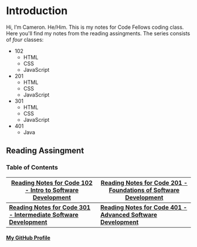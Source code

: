 # Introduction

Hi, I’m Cameron. He/Him. This is my notes for Code Fellows coding class. Here you'll find my notes from the reading assingments. The series consists of *four* classes:

* 102 
    * HTML
    * CSS
    * JavaScript
* 201
    * HTML
    * CSS
    * JavaScript
* 301
    * HTML
    * CSS
    * JavaScript
* 401
    * Java

## Reading Assingment

### Table of Contents

|[Reading Notes for Code 102 - Intro to Software Development](/reading102.md)   | [Reading Notes for Code 201 - Foundations of Software Development](/reading201.md) |
| ---------------------   | ------------------ |
|  **[Reading Notes for Code 301 - Intermediate Software Development](/reading301.md)**                | **[Reading Notes for Code 401 - Advanced Software Development](/reading401.md)**     |


#### [My GitHub Profile](https://github.com/CodrCam)